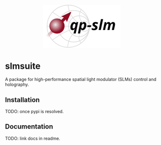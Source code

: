 <p align="center">
<img src="docs/static/qp-slm.svg" width="256">
</p>

# slmsuite
A package for high-performance spatial light modulator (SLMs) control and holography.

## Installation
TODO: once pypi is resolved.

## Documentation
TODO: link docs in readme.